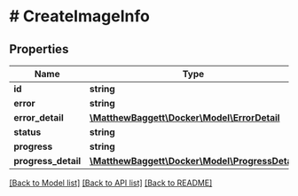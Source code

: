 # # CreateImageInfo

## Properties

Name | Type | Description | Notes
------------ | ------------- | ------------- | -------------
**id** | **string** |  | [optional]
**error** | **string** |  | [optional]
**error_detail** | [**\MatthewBaggett\Docker\Model\ErrorDetail**](ErrorDetail.md) |  | [optional]
**status** | **string** |  | [optional]
**progress** | **string** |  | [optional]
**progress_detail** | [**\MatthewBaggett\Docker\Model\ProgressDetail**](ProgressDetail.md) |  | [optional]

[[Back to Model list]](../../README.md#models) [[Back to API list]](../../README.md#endpoints) [[Back to README]](../../README.md)
